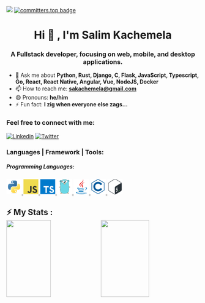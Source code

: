 ![](https://komarev.com/ghpvc/?username=ProfKache&color=green)
[![committers.top badge](https://user-badge.committers.top/tanzania/ProfKache.svg)](https://user-badge.committers.top/tanzania/ProfKache)
<h1 align="center">Hi 👋 , I'm Salim Kachemela</h1>
<h3 align="center">A Fullstack developer, focusing on web, mobile, and desktop applications.</h3>

<!-- - 🔭 Currently: **Learning Rust programming language** -->
<!-- - Previous: **A Software Engineer Student at ALX (Holberton)** --> 
<!-- - 🌱 I’m currently pursuing **Mobile Web Specialist** track on [Pluralisight](https://pluralsight.com)-->
- 💬 Ask me about **Python, Rust, Django, C, Flask, JavaScript, Typescript, Go, React, React Native, Angular, Vue, NodeJS, Docker**
- 📫 How to reach me: **sakachemela@gmail.com**
- 😄 Pronouns: **he/him**
- ⚡ Fun fact: **I zig when everyone else zags...**

### Feel free to connect with me:
  [![Linkedin](https://img.shields.io/badge/-LinkedIn-blue?style=for-the-badge&logo=Linkedin)](https://www.linkedin.com/in/salimkachemela/)
  [![Twitter](https://img.shields.io/badge/-Twitter-green?style=for-the-badge&logo=twitter)](https://twitter.com/ProfKache)

<!-- <p align="left"> -->

<!-- <a href="https://twitter.com/ProfKache" target="blank"><img align="center" src="https://cdn.jsdelivr.net/npm/simple-icons@3.0.1/icons/twitter.svg" alt="profkache" height="30" width="40" /></a>
<a href="https://linkedin.com/in/salimkachemela" target="blank"><img align="center" src="https://cdn.jsdelivr.net/npm/simple-icons@3.0.1/icons/linkedin.svg" alt="salimkachemela" height="30" width="40" /></a>
<a href="https://instagram.com/prof.kache" target="blank"><img align="center" src="https://cdn.jsdelivr.net/npm/simple-icons@3.0.1/icons/instagram.svg" alt="prof.kache" height="30" width="40" /></a><br> -->
<!-- </p> -->

<h3 align="left">Languages | Framework | Tools:</h3>
<h5>Programming Languages:</h5>
<p></a> <a href="https://www.python.org" target="_blank"> <img src="https://raw.githubusercontent.com/devicons/devicon/master/icons/python/python-original.svg" alt="python" width="40" height="40"/> </a><a href="https://developer.mozilla.org/en-US/docs/Web/JavaScript" target="_blank"> <img src="https://raw.githubusercontent.com/devicons/devicon/master/icons/javascript/javascript-original.svg" alt="javascript" width="40" height="40"/> </a><a href="https://www.typescriptlang.org/" target="_blank"> <img src="https://raw.githubusercontent.com/devicons/devicon/master/icons/typescript/typescript-original.svg" alt="typescript" width="40" height="40"/> </a>
<a href="https://golang.org/" target="_blank"> <img src="https://github.com/devicons/devicon/blob/master/icons/go/go-original.svg" alt="golanga" width="40" height="40"/> </a> 
<a href="https://www.programiz.com/java-programming" target="_blank">
  <img src="https://github.com/devicons/devicon/blob/master/icons/java/java-original.svg" alt="ruby" width="40" height="40"/>
</a>
<a href="https://devdocs.io/c/" target="_blank">
  <img src="https://github.com/devicons/devicon/blob/master/icons/c/c-line.svg" alt="C programming Language" width="40" height="40"/>
</a>
<a href="https://linuxconfig.org/bash-scripting-tutorial-for-beginners#:~:text=Bash%20is%20a%20command%20language,or%20non%2Dinteractive%20command%20execution." target="_blank">
  <img src="https://github.com/devicons/devicon/blob/master/icons/bash/bash-original.svg" alt="Bash Scripting image" width="40" height="40"/>
</a>
</p>

<!--
<h5>Frameworks and Libraries:</h5>
<p><a href="https://www.djangoproject.com/" target="_blank"> <img src="https://raw.githubusercontent.com/devicons/devicon/master/icons/django/django-original.svg" alt="django" width="40" height="40"/> </a><a href="https://flask.palletsprojects.com/" target="_blank"> <img src="https://www.vectorlogo.zone/logos/pocoo_flask/pocoo_flask-icon.svg" alt="flask" width="40" height="40"/> </a>  <a href="https://rubyonrails.org" target="_blank"> <img src="https://raw.githubusercontent.com/devicons/devicon/master/icons/rails/rails-original-wordmark.svg" alt="rails" width="40" height="40"/> </a></a> <a href="https://laravel.com/" target="_blank"> <img src="https://raw.githubusercontent.com/devicons/devicon/master/icons/laravel/laravel-plain-wordmark.svg" alt="laravel" width="40" height="40"/> </a><a href="https://codeigniter.com" target="_blank"> <img src="https://cdn.worldvectorlogo.com/logos/codeigniter.svg" alt="codeigniter" width="40" height="40"/> </a><a href="https://reactjs.org/" target="_blank"> <img src="https://raw.githubusercontent.com/devicons/devicon/master/icons/react/react-original-wordmark.svg" alt="react" width="40" height="40"/> </a><a href="https://vuejs.org/" target="_blank"> <img src="https://raw.githubusercontent.com/devicons/devicon/master/icons/vuejs/vuejs-original-wordmark.svg" alt="vuejs" width="40" height="40"/> </a><a href="https://getbootstrap.com" target="_blank"> <img src="https://raw.githubusercontent.com/devicons/devicon/master/icons/bootstrap/bootstrap-plain-wordmark.svg" alt="bootstrap" width="40" height="40"/> </a>
</p> -->

<h2>⚡ My Stats :
<div>
  <img height="200" width="48%"  src="https://github-readme-stats-eight-theta.vercel.app/api?username=ProfKache&show_icons=true&theme=default"/>
  <img height="200" width="50%" src="https://github-readme-stats.vercel.app/api/top-langs/?username=ProfKache&show_icons=true&theme=default&layout=compact"/>
</div>
